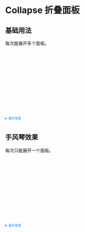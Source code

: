 
<style>
  /* .example{
      border: 1px solid #f5f5f5;
      border-radius: 5px;
      padding:0px;
  } */
  
  details > summary:first-of-type {
      font-size: 10px;
      padding: 8px 0;
      cursor: pointer;
      color: #1989fa;
  }
</style>
# Collapse 折叠面板
## 基础用法
每次能展开多个面板。
<div class="example">
    <div>
        <tass-collapse :posts="list" :types="true">
           <div style="height: 200px"></div>
        </tass-collapse>
    </div>
</div>

<script>
export default {
  data() {
    return {
      list: [{
      title: '标题1',
      body: 'Consistent with real life: in line with the process and logic of real life, and comply with languages and habits that',
      id: 1
    },
    {
      title: '标题2',
      body: 'Operation feedback: enable the users to clearly perceive their operations by style updates and interactive ',
      id: 2
    },
    {
      title: '标题3',
      body: 'Simplify the process: keep operating process simple and intuitive;Definite and clear: enunciate your intentions clearly so that the users can quickly',
      id: 3
    },
    {
      title: '标题4',
      body: 'Decision making: giving advices about operations is acceptable, but do not make decisions for the users;Controlled consequences: users should be granted the',
      id: 4
    }
   ]
    }
  }
}
</script>
<details>
<summary>展开查看</summary>

```vue
<template>
    <div>
      <tass-collapse :posts="list" :types="true">
         <div style="height: 200px"></div>
      </tass-collapse>
    </div>
</template>

<script lang="ts" setup>
   const list = ref([
    {
      title: '标题1',
      body: 'Consistent with real life: in line with the process and logic of real life, and comply with languages and habits that',
      id: 1
    },
    {
      title: '标题2',
      body: 'Operation feedback: enable the users to clearly perceive their operations by style updates and interactive ',
      id: 2
    },
    {
      title: '标题3',
      body: 'Simplify the process: keep operating process simple and intuitive;Definite and clear: enunciate your intentions clearly so that the users can quickly',
      id: 3
    },
    {
      title: '标题4',
      body: 'Decision making: giving advices about operations is acceptable, but do not make decisions for the users;Controlled consequences: users should be granted the',
      id: 4
    }
  ]);
</script>
```
</details>

## 手风琴效果
每次只能展开一个面板。
<div class="example">
    <div>
      <tass-collapse :posts="list" :types="false">
         <div style="height: 200px"></div>
      </tass-collapse>
    </div>
</div>


<details>
<summary>展开查看</summary>

```vue
<template>
    <div>
      <tass-collapse :posts="list" :types="false">
         <div style="height: 200px"></div>
      </tass-collapse>
    </div>
</template>

<script lang="ts" setup>
   const list = ref([
    {
      title: '标题1',
      body: 'Consistent with real life: in line with the process and logic of real life, and comply with languages and habits that',
      id: 1
    },
    {
      title: '标题2',
      body: 'Operation feedback: enable the users to clearly perceive their operations by style updates and interactive ',
      id: 2
    },
    {
      title: '标题3',
      body: 'Simplify the process: keep operating process simple and intuitive;Definite and clear: enunciate your intentions clearly so that the users can quickly',
      id: 3
    },
    {
      title: '标题4',
      body: 'Decision making: giving advices about operations is acceptable, but do not make decisions for the users;Controlled consequences: users should be granted the',
      id: 4
    }
  ]);
</script>
```
</details>